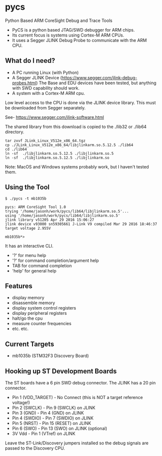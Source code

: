 # pycs
Python Based ARM CoreSight Debug and Trace Tools

 * PyCS is a python based JTAG/SWD debugger for ARM chips.
 * Its current focus is systems using Cortex-M ARM CPUs.
 * It uses a Segger JLINK Debug Probe to communicate with the ARM CPU. 

## What do I need?
 * A PC running Linux (with Python)
 * A Segger JLINK Device (https://www.segger.com/jlink-debug-probes.html) The Base and EDU devices have been tested, but anything with SWD capability should work.
 * A system with a Cortex-M ARM cpu.

Low level access to the CPU is done via the JLINK device library. This must be downloaded from Segger separately.

See- https://www.segger.com/jlink-software.html

The shared library from this download is copied to the ./lib32 or ./lib64 directory.

    tar zxvf JLink_Linux_V512e_x86_64.tgz
    cp ./JLink_Linux_V512e_x86_64/libjlinkarm.so.5.12.5 ./lib64
    cd ./lib64
    ln -sf  ./libjlinkarm.so.5.12.5 ./libjlinkarm.so.5
    ln -sf  ./libjlinkarm.so.5.12.5 ./libjlinkarm.so

Note: MacOS and Windows systems probably work, but I haven't tested them.

## Using the Tool

    $ ./pycs -t mb1035b
    
    pycs: ARM CoreSight Tool 1.0
    trying '/home/jasonh/work/pycs/lib64/libjlinkarm.so.5'...
    using '/home/jasonh/work/pycs/lib64/libjlinkarm.so.5'
    jlink library v51205 Apr 29 2016 15:06:27
    jlink device v93000 sn59305661 J-Link V9 compiled Mar 29 2016 18:46:37
    target voltage 2.955V
    
    mb1035b*> 


It has an interactive CLI.
 * '?' for menu help
 * '?' for command completion/argument help
 * TAB for command completion
 * 'help' for general help

## Features
 * display memory
 * disassemble memory
 * display system control registers
 * display peripheral registers
 * halt/go the cpu
 * measure counter frequencies
 * etc. etc.

## Current Targets
 * mb1035b (STM32F3 Discovery Board)

## Hooking up ST Development Boards

The ST boards have a 6 pin SWD debug connector.
The JLINK has a 20 pin connector.

 * Pin 1 (VDD_TARGET) - No Connect (this is NOT a target reference voltage!)
 * Pin 2 (SWCLK) - Pin 9 (SWCLK) on JLINK
 * Pin 3 (GND) - Pin 4 (GND) on JLINK
 * Pin 4 (SWDIO) - Pin 7 (SWDIO) on JLINK
 * Pin 5 (NRST) - Pin 15 (RESET) on JLINK
 * Pin 6 (SWO) - Pin 13 (SWO) on JLINK (optional)
 * 3V Vdd - Pin 1 (VTref) on JLINK 

Leave the ST-Link/Discovery jumpers installed so the debug signals are passed to the Discovery CPU.








